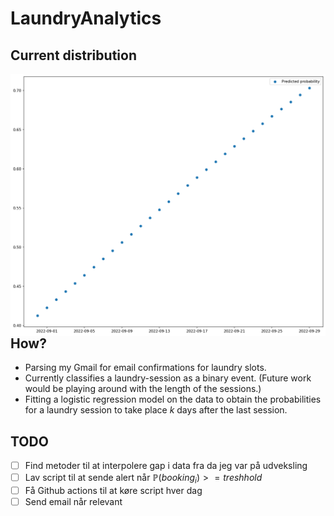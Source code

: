 # LaundryAnalytics
## Current distribution
<img src="current_predictions.png"
     alt="Markdown Monster icon"
     style="float: left; margin-right: 10px;" />

## How?
- Parsing my Gmail for email confirmations for laundry slots.
- Currently classifies a laundry-session as a binary event. (Future work would be playing around with the length of the sessions.)
- Fitting a logistic regression model on the data to obtain the probabilities for a laundry session to take place $k$ days after the last session. 

## TODO
- [ ] Find metoder til at interpolere gap i data fra da jeg var på udveksling
- [ ] Lav script til at sende alert når $\mathbb{P}(booking_i) >= treshhold$
- [ ] Få Github actions til at køre script hver dag
- [ ] Send email når relevant
